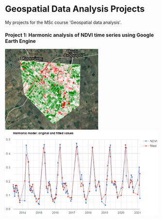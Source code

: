 # Geospatial Data Analysis Projects
My projects for the MSc course 'Geospatial data analysis'.

### Project 1: Harmonic analysis of NDVI time series using Google Earth Engine

<p float="left">
<img src="imgs/max_ndvi2019.png">
<img src="imgs/poly4.png">
</p>

